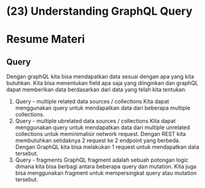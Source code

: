 # (23) Understanding GraphQL Query

# Resume Materi

## Query

Dengan graphQL kita bisa mendapatkan data sesuai dengan apa yang kita butuhkan. Kita bisa menentukan field apa saja yang diinginkan dan graphQL dapat memberikan data berdasarkan dari data yang telah kita tentukan.

1. Query - multiple related data sources / collections
   Kita dapat menggunakan query untuk mendapatkan data dari beberapa multiple collections.
2. Query - multiple ubrelated data sources / collections
   Kita dapat menggunakan query untuk mendapatkan data dari multiple unrelated collections untuk meminimalisir network request. Dengan REST kita membutuhkan setidaknya 2 request ke 2 endpoint yang berbeda. Dengan GraphQL kita bisa melakukan 1 request untuk mendapatkan data tersebut.
3. Query - fragments
   GraphQL fragment adalah sebuah potongan logic dimana kita bisa berbagi antara beberapa query dan mutation. Kita juga bisa menggunakan fragment untuk mempersingkat query atau mutation tersebut.
